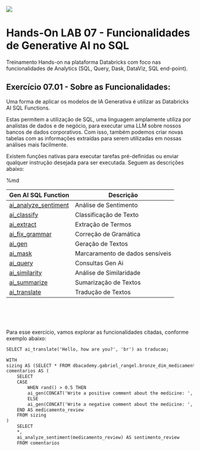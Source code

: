 <img src="https://raw.githubusercontent.com/Databricks-BR/lab_sql/main/images/header_handson_sql.png">

# Hands-On LAB 07 - Funcionalidades de Generative AI no SQL

Treinamento Hands-on na plataforma Databricks com foco nas funcionalidades de Analytics (SQL, Query, Dask, DataViz, SQL end-point).


## Exercício 07.01 - Sobre as Funcionalidades:


Uma forma de aplicar os modelos de IA Generativa é utilizar as Databricks AI SQL Functions.

Estas permitem a utilização de SQL, uma linguagem amplamente utiliza por analistas de dados e de negócio, para executar uma LLM sobre nossos bancos de dados corporativos. Com isso, também podemos criar novas tabelas com as informações extraídas para serem utilizadas em nossas análises mais facilmente.

Existem funções nativas para executar tarefas pré-definidas ou enviar qualquer instrução desejada para ser executada. Seguem as descrições abaixo:


%md

| Gen AI SQL Function | Descrição |
| -- | -- |
| [ai_analyze_sentiment](https://docs.databricks.com/pt/sql/language-manual/functions/ai_analyze_sentiment.html) | Análise de Sentimento |
| [ai_classify](https://docs.databricks.com/pt/sql/language-manual/functions/ai_classify.html) | Classificação de Texto |
| [ai_extract](https://docs.databricks.com/pt/sql/language-manual/functions/ai_extract.html) | Extração de Termos |
| [ai_fix_grammar](https://docs.databricks.com/pt/sql/language-manual/functions/ai_fix_grammar.html) | Correção de Gramática |
| [ai_gen](https://docs.databricks.com/pt/sql/language-manual/functions/ai_gen.html) | Geração de Textos | 
| [ai_mask](https://docs.databricks.com/pt/sql/language-manual/functions/ai_mask.html) | Marcaramento de dados sensíveis |
| [ai_query](https://docs.databricks.com/pt/sql/language-manual/functions/ai_query.html) | Consultas Gen Ai |
| [ai_similarity](https://docs.databricks.com/pt/sql/language-manual/functions/ai_similarity.html) | Análise de Similaridade |
| [ai_summarize](https://docs.databricks.com/pt/sql/language-manual/functions/ai_summarize.html) | Sumarização de Textos |
| [ai_translate](https://docs.databricks.com/pt/sql/language-manual/functions/ai_translate.html) | Tradução de Textos |


</br></br></br></br>
Para esse exercício, vamos explorar as funcionalidades citadas,  conforme exemplo abaixo:


``` md
SELECT ai_translate('Hello, how are you?', 'br') as traducao;
```
``` md
WITH 
sizing AS (SELECT * FROM dbacademy.gabriel_rangel.bronze_dim_medicamento LIMIT 10),
comentarios AS (
    SELECT
    CASE
        WHEN rand() > 0.5 THEN
        ai_gen(CONCAT('Write a positive comment about the medicine: ', nome_medicamento))
        ELSE
        ai_gen(CONCAT('Write a negative comment about the medicine: ', nome_medicamento))
    END AS medicamento_review
    FROM sizing
)
    SELECT
    *,
    ai_analyze_sentiment(medicamento_review) AS sentimento_review
    FROM comentarios
```

</br></br>
</br></br>


